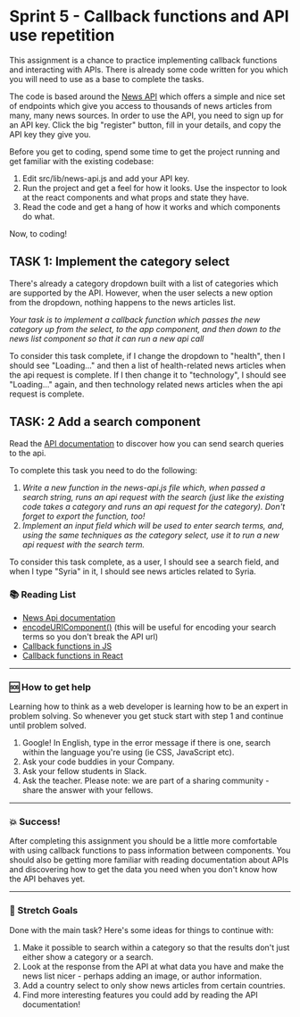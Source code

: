 # Sprint 5 - Callback functions and API use repetition

This assignment is a chance to practice implementing callback functions and interacting with APIs. There is already some code written for you which you will need to use as a base to complete the tasks.

The code is based around the [News API](https://newsapi.org/) which offers a simple and nice set of endpoints which give you access to thousands of news articles from many, many news sources. In order to use the API, you need to sign up for an API key. Click the big "register" button, fill in your details, and copy the API key they give you.

Before you get to coding, spend some time to get the project running and get familiar with the existing codebase:

1. Edit src/lib/news-api.js and add your API key.
1. Run the project and get a feel for how it looks. Use the inspector to look at the react components and what props and state they have.
1. Read the code and get a hang of how it works and which components do what.

Now, to coding!

## TASK 1: Implement the category select

There's already a category dropdown built with a list of categories which are supported by the API. However, when the user selects a new option from the dropdown, nothing happens to the news articles list.

*Your task is to implement a callback function which passes the new category up from the select, to the app component, and then down to the news list component so that it can run a new api call*

To consider this task complete, if I change the dropdown to "health", then I should see "Loading..." and then a list of health-related news articles when the api request is complete. If I then change it to "technology", I should see "Loading..." again, and then technology related news articles when the api request is complete.

## TASK: 2 Add a search component

Read the [API documentation](https://newsapi.org/docs/endpoints/top-headlines) to discover how you can send search queries to the api.

To complete this task you need to do the following:

1. *Write a new function in the news-api.js file which, when passed a search string, runs an api request with the search (just like the existing code takes a category and runs an api request for the category). Don't forget to export the function, too!*
2. *Implement an input field which will be used to enter search terms, and, using the same techniques as the category select, use it to run a new api request with the search term.*

To consider this task complete, as a user, I should see a search field, and when I type "Syria" in it, I should see news articles related to Syria.

### :books: Reading List

* [News Api documentation](https://newsapi.org/docs)
* [encodeURIComponent()](https://www.w3schools.com/jsref/jsref_encodeURIComponent.asp) (this will be useful for encoding your search terms so you don't break the API url)
* [Callback functions in JS](https://developer.mozilla.org/en-US/docs/Glossary/Callback_function)
* [Callback functions in React](https://reactjs.org/docs/faq-functions.html)

---

### :sos: How to get help
Learning how to think as a web developer is learning how to be an expert in problem solving. So whenever you get stuck start with step 1 and continue until problem solved.

1. Google! In English, type in the error message if there is one, search within the language you're using (ie CSS, JavaScript etc).
2. Ask your code buddies in your Company.
3. Ask your fellow students in Slack.
4. Ask the teacher. Please note: we are part of a sharing community - share the answer with your fellows.

---

### :boom: Success!

After completing this assignment you should be a little more comfortable with using callback functions to pass information between components. You should also be getting more familiar with reading documentation about APIs and discovering how to get the data you need when you don't know how the API behaves yet.

---

### :runner: Stretch Goals

Done with the main task? Here's some ideas for things to continue with:

1. Make it possible to search within a category so that the results don't just either show a category or a search.
1. Look at the response from the API at what data you have and make the news list nicer - perhaps adding an image, or author information.
1. Add a country select to only show news articles from certain countries.
1. Find more interesting features you could add by reading the API documentation!
